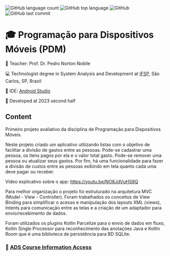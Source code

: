 ![GitHub language count](https://img.shields.io/github/languages/count/rasmolina/SplitTheBill)
![GitHub top language](https://img.shields.io/github/languages/top/rasmolina/SplitTheBill)
![GitHub](https://img.shields.io/github/license/rasmolina/SplitTheBill)
![GitHub last commit](https://img.shields.io/github/last-commit/rasmolina/SplitTheBill)


# :mortar_board: Programação para Dispositivos Móveis (PDM)

:triangular_flag_on_post: Teacher: Prof. Dr. Pedro Norton Nobile

:computer: Technologist degree in System Analysis and Development at [IFSP](https://www.ifsp.edu.br/), São Carlos, SP, Brazil

:triangular_ruler: IDE: [Android Studio]([https://code.visualstudio.com/](https://developer.android.com/studio))

:calendar: Developed at 2023 second half

## Content
Primeiro projeto avaliativo da disciplina de Programação para Dispositivos Móveis.

Neste projeto criado um aplicativo utilizando listas com o objetivo de facilitar a divisão de gastos entre as pessoas. Pode-se cadastrar uma pessoa, os itens pagos por ela e o valor total gasto. Pode-se remover uma pessoa ou atualizar seus gastos. Por fim, há uma funcionalidade para fazer a divisão de custos entre as pessoas exibindo em tela quanto cada uma deve pagar ou receber.

Vídeo explicativo sobre o app: https://youtu.be/NO8JdVuHS8Q

Para melhor organização o projeto foi estruturado na arquitetura MVC (Model - View - Controller). Foram trabalhados os conceitos de View Binding para simplificar o acesso e manipulação dos layouts XML (views), Intents para comunicação entre as telas e a criação de um adaptador para envio/recebimento de dados.

Foram utilizados os plugins Kotlin Parcelize para o envio de dados em fluxo, Kotlin Single Processor para reconhecimento das anotações Java e Kotlin Room que é uma biblioteca de persistência para BD SQLite.


### :link: [ADS Course Information Access](https://scl.ifsp.edu.br/index.php/cursos.html?id=116:ads&catid=61)




